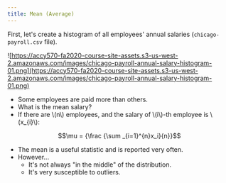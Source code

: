 ```yaml
---
title: Mean (Average)
---
```


First, let's create a histogram of all employees' annual salaries (`chicago-payroll.csv` file).

![https://accy570-fa2020-course-site-assets.s3-us-west-2.amazonaws.com/images/chicago-payroll-annual-salary-histogram-01.png](https://accy570-fa2020-course-site-assets.s3-us-west-2.amazonaws.com/images/chicago-payroll-annual-salary-histogram-01.png)

- Some employees are paid more than others.
- What is the mean salary?
- If there are \\(n\\) employees, and the salary of \\(i\\)-th employee is \\(x\_{i}\\):

$$\mu = {\frac {\sum _{i=1}^{n}x_i}{n}}$$

- The mean is a useful statistic and is reported very often.
- However...
  - It's not always "in the middle" of the distribution.
  - It's very susceptible to outliers.

